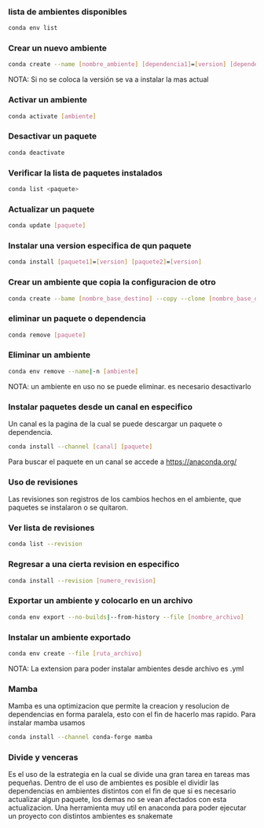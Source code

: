### lista de ambientes disponibles
```bash
conda env list
```

### Crear un nuevo ambiente
```bash
conda create --name [nombre_ambiente] [dependencia1]=[version] [dependencia2]=[version] ... 
```

NOTA: Si no se coloca la versión se va a instalar la mas actual

### Activar un ambiente
```bash
conda activate [ambiente]
```

### Desactivar un paquete
```bash
conda deactivate
```
### Verificar la lista de paquetes instalados
```bash
conda list <paquete>
``` 

### Actualizar un paquete
```bash
conda update [paquete]
```

### Instalar una version especifica de qun paquete
```bash
conda install [paquete1]=[version] [paquete2]=[version]
```

### Crear un ambiente que copia la configuracion de otro
```bash
conda create --bame [nombre_base_destino] --copy --clone [nombre_base_origen]
```
### eliminar un paquete o dependencia
 ```bash
 conda remove [paquete]
 ```

 ### Eliminar un ambiente
 ```bash
 conda env remove --name|-n [ambiente]
 ```

 NOTA: un ambiente en uso no se puede eliminar. es necesario desactivarlo

### Instalar paquetes desde un canal en especifico
Un canal es la pagina de la cual se puede descargar un paquete o dependencia. 
```bash
conda install --channel [canal] [paquete]
```

Para buscar el paquete en un canal se accede a https://anaconda.org/

### Uso de revisiones
Las revisiones son registros de los cambios hechos en el ambiente, que paquetes se instalaron o se quitaron. 

### Ver lista de revisiones
```bash
conda list --revision
```

### Regresar a una cierta revision en especifico
```bash
conda install --revision [numero_revision]
```

### Exportar un ambiente y colocarlo en un archivo
```bash
conda env export --no-builds|--from-history --file [nombre_archivo]
```

### Instalar un ambiente exportado
```bash
conda env create --file [ruta_archivo]
```
NOTA: La extension para poder instalar ambientes desde archivo es .yml

### Mamba
Mamba es una optimizacion que permite la creacion y resolucion de dependencias en forma paralela, esto con el fin de hacerlo mas rapido. Para instalar mamba usamos 

```bash
conda install --channel conda-forge mamba
```

### Divide y venceras
Es el uso de la estrategia en la cual se divide una gran tarea en tareas mas pequeñas.
Dentro de el uso de ambientes es posible el dividir las dependencias en ambientes distintos con el fin de que si es necesario actualizar algun paquete, los demas no se vean afectados con esta actualizacion.
Una herramienta muy util en anaconda para poder ejecutar un proyecto con distintos ambientes es snakemate